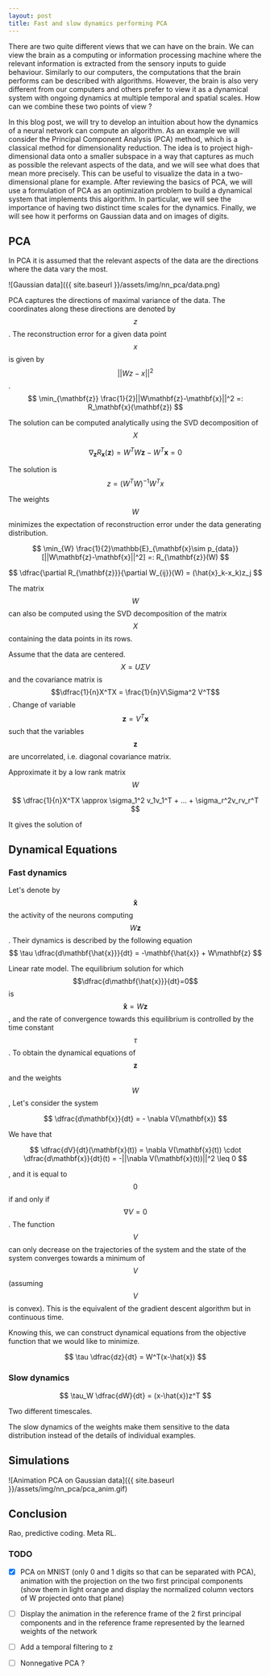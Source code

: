 ```yaml
---
layout: post
title: Fast and slow dynamics performing PCA
---
```


There are two quite different views that we can have on the brain. We can view the brain as a computing or information processing machine where the relevant information is extracted from the sensory inputs to guide behaviour. Similarly to our computers, the computations that the brain performs can be described with algorithms. However, the brain is also very different from our computers and others prefer to view it as a dynamical system with ongoing dynamics at multiple temporal and spatial scales. How can we combine these two points of view ?

In this blog post, we will try to develop an intuition about how the dynamics of a neural network can compute an algorithm. As an example we will consider the Principal Component Analysis (PCA) method, which is a classical method for dimensionality reduction. The idea is to project high-dimensional data onto a smaller subspace in a way that captures as much as possible the relevant aspects of the data, and we will see what does that mean more precisely. This can be useful to visualize the data in a two-dimensional plane for example. After reviewing the basics of PCA, we will use a formulation of PCA as an optimization problem to build a dynamical system that implements this algorithm. In particular, we will see the importance of having two distinct time scales for the dynamics. Finally, we will see how it performs on Gaussian data and on images of digits.

<!--Two views on the brain. One is closer to artificial intelligence and sees the brain as a computing machine. Algorithms are a list of instructions that are executed one at a time.-->

<!--The other sees it as a dynamical systems and study neuronal dynamics. Dynamical systems are described by a differential equation giving the time evolution of the state of the system. So here the evolution is specified in continuous time instead of the discrete time of algorithms.-->



<!--Quite general framework that allows us to build a dynamical system whose state evolves to minimize some objective or energy function.-->



## PCA
In PCA it is assumed that the relevant aspects of the data are the directions where the data vary the most. 

![Gaussian data]({{ site.baseurl }}/assets/img/nn_pca/data.png)

PCA captures the directions of maximal variance of the data. The coordinates along these directions are denoted by $$z$$. The reconstruction error for a given data point $$x$$ is given by $$||Wz-x||^2$$. 
$$
\min_{\mathbf{z}} \frac{1}{2}||W\mathbf{z}-\mathbf{x}||^2 =: R_\mathbf{x}(\mathbf{z})
$$

The solution can be computed analytically using the SVD decomposition of $$X$$ 

$$
\nabla_\mathbf{z} R_\mathbf{x}(\mathbf{z}) = W^TW\mathbf{z} - W^T \mathbf{x} = 0
$$


The solution is $$z=(W^TW)^{-1}W^Tx$$ 



The weights $$W$$ minimizes the expectation of reconstruction error under the data generating distribution. 

$$
\min_{W} \frac{1}{2}\mathbb{E}_{\mathbf{x}\sim p_{data}}[||W\mathbf{z}-\mathbf{x}||^2] =: R_{\mathbf{z}}(W)
$$

$$
\dfrac{\partial R_{\mathbf{z}}}{\partial W_{ij}}(W) = (\hat{x}_k-x_k)z_j
$$

The matrix $$W$$ can also be computed using the SVD decomposition of the matrix $$X$$ containing the data points in its rows.

Assume that the data are centered. $$X = U\Sigma V$$ and the covariance matrix is $$\dfrac{1}{n}X^TX = \frac{1}{n}V\Sigma^2 V^T$$. Change of variable $$\mathbf{z} = V^T\mathbf{x}$$ such that the variables $$\mathbf{z}$$ are uncorrelated, i.e. diagonal covariance matrix.

Approximate it by a low rank matrix $$W$$

$$
\dfrac{1}{n}X^TX \approx \sigma_1^2 v_1v_1^T + ... + \sigma_r^2v_rv_r^T
$$

It gives the solution of 



## Dynamical Equations

### Fast dynamics

Let's denote by $$\mathbf{\hat{x}}$$ the activity of the neurons computing $$W\mathbf{z}$$. Their dynamics is described by the following equation
$$
\tau \dfrac{d\mathbf{\hat{x}}}{dt} = -\mathbf{\hat{x}} + W\mathbf{z}
$$

Linear rate model.
The equilibrium solution for which $$\dfrac{d\mathbf{\hat{x}}}{dt}=0$$ is $$ \mathbf{\hat{x}} = W\mathbf{z}$$, and the rate of convergence towards this equilibrium is controlled by the time constant $$\tau$$. To obtain the dynamical equations of $$\mathbf{z}$$ and the weights $$W$$, 
Let's consider the system

$$
\dfrac{d\mathbf{x}}{dt} = - \nabla V(\mathbf{x})
$$

We have that

$$
\dfrac{dV}{dt}(\mathbf{x}(t)) = \nabla V(\mathbf{x}(t)) \cdot \dfrac{d\mathbf{x}}{dt}(t) = -||\nabla V(\mathbf{x}(t))||^2 \leq 0
$$

, and it is equal to $$0$$ if and only if $$\nabla V = 0$$. The function $$V$$ can only decrease on the trajectories of the system and the state of the system converges towards a minimum of $$V$$ (assuming $$V$$ is convex). This is the equivalent of the gradient descent algorithm but in continuous time.


Knowing this, we can construct dynamical equations from the objective function that we would like to minimize.



$$
\tau \dfrac{dz}{dt} = W^T(x-\hat{x})
$$

### Slow dynamics

$$
\tau_W \dfrac{dW}{dt} = (x-\hat{x})z^T
$$

Two different timescales. 

The slow dynamics of the weights make them sensitive to the data distribution instead of the details of individual examples.

## Simulations

![Animation PCA on Gaussian data]({{ site.baseurl }}/assets/img/nn_pca/pca_anim.gif)



## Conclusion

Rao, predictive coding. Meta RL.





### TODO

- [x] PCA on MNIST (only 0 and 1 digits so that can be separated with PCA), animation with the projection on the two first principal components (show them in light orange and display the normalized column vectors of W projected onto that plane)
- [ ] Display the animation in the reference frame of the 2 first principal components and  in the reference frame represented by the learned weights of the network
- [ ] Add a temporal filtering to z
- [ ] Nonnegative PCA ?



